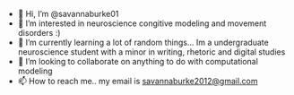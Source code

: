 - 👋 Hi, I’m @savannaburke01
- 👀 I’m interested in neuroscience congitive modeling and movement disorders :)
- 🌱 I’m currently learning a lot of random things... Im a undergraduate neuroscience student with a minor in writing, rhetoric and digital studies
- 💞️ I’m looking to collaborate on anything to do with computational modeling
- 📫 How to reach me.. my email is savannaburke2012@gmail.com
<!---
savannaburke01/savannaburke01 is a ✨ special ✨ repository because its `README.md` (this file) appears on your GitHub profile.
You can click the Preview link to take a look at your changes.
--->
